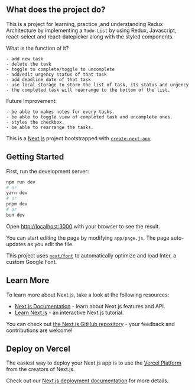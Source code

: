 ## What does the project do?

This is a project for learning, practice ,and understanding Redux Architecture by implementing a `Todo-List` by using Redux, Javascript, react-select and react-datepicker along with the styled components.

What is the function of it?
```
- add new task
- delete the task
- toggle to complete/toggle to uncomplete
- add/edit urgency status of that task
- add deadline date of that task
- use local storage to store the list of task, its status and urgency
- the completed task will rearrange to the bottom of the list.
```

Future Improvement:
```
- be able to makes notes for every tasks.
- be able to toggle view of completed task and uncomplete ones.
- styles the checkbox.
- be able to rearrange the tasks.
```


This is a [Next.js](https://nextjs.org/) project bootstrapped with [`create-next-app`](https://github.com/vercel/next.js/tree/canary/packages/create-next-app).

## Getting Started

First, run the development server:

```bash
npm run dev
# or
yarn dev
# or
pnpm dev
# or
bun dev
```

Open [http://localhost:3000](http://localhost:3000) with your browser to see the result.

You can start editing the page by modifying `app/page.js`. The page auto-updates as you edit the file.

This project uses [`next/font`](https://nextjs.org/docs/basic-features/font-optimization) to automatically optimize and load Inter, a custom Google Font.

## Learn More

To learn more about Next.js, take a look at the following resources:

- [Next.js Documentation](https://nextjs.org/docs) - learn about Next.js features and API.
- [Learn Next.js](https://nextjs.org/learn) - an interactive Next.js tutorial.

You can check out [the Next.js GitHub repository](https://github.com/vercel/next.js/) - your feedback and contributions are welcome!

## Deploy on Vercel

The easiest way to deploy your Next.js app is to use the [Vercel Platform](https://vercel.com/new?utm_medium=default-template&filter=next.js&utm_source=create-next-app&utm_campaign=create-next-app-readme) from the creators of Next.js.

Check out our [Next.js deployment documentation](https://nextjs.org/docs/deployment) for more details.
